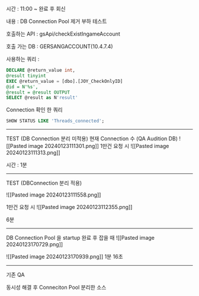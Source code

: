 시간 : 11:00 ~ 완료 후 회신

내용 :  DB Connection Pool 제거 부하 테스트

호출하는 API : gsApi/checkExistIngameAccount

호출 가는 DB : GERSANGACCOUNT(10.4.7.4)

사용하는 쿼리 : 
```sql
DECLARE @return_value int,  
@result tinyint  
EXEC @return_value = [dbo].[JOY_CheckOnlyID]  
@id = N'%s',  
@result = @result OUTPUT  
SELECT @result as N'result'
```

Connection 확인 한 쿼리
```sql
SHOW STATUS LIKE 'Threads_connected';
```

------

TEST (DB Connection 분리 미적용)
현재 Connection 수 (QA Audition DB)
![[Pasted image 20240123111301.png]]
1만건 요청 시
![[Pasted image 20240123111313.png]]

시간 : 1분

-----
TEST (DBConnection 분리 적용)

![[Pasted image 20240123111558.png]]

1만건 요청 시
![[Pasted image 20240123112355.png]]

6분


-----


DB Connection Pool 을 startup 완료 후 잡을 때
![[Pasted image 20240123170729.png]]


![[Pasted image 20240123170939.png]]
1분 16초


----------------

기존 QA














동시성 해결 후 Conneciton Pool 분리한 소스



















